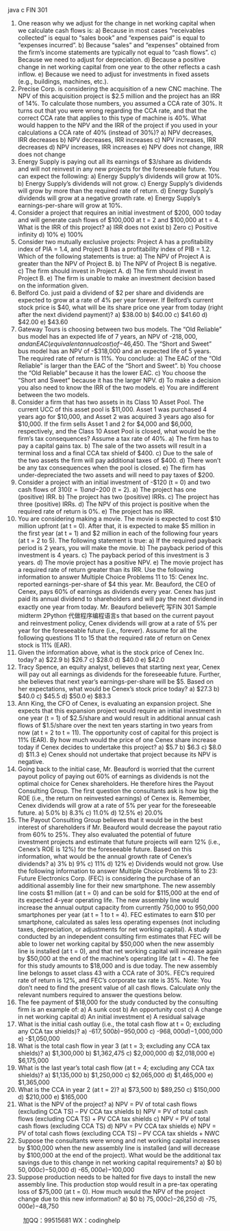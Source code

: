 java c
FIN 301
1. One reason why we adjust for the change in net working capital when we calculate cash flows is:
a) Because in most cases “receivables collected” is equal to “sales book” and “expenses paid” is equal to “expenses incurred”.
b) Because “sales” and “expenses” obtained from the firm’s income statements are typically not equal to “cash flows”.
c) Because we need to adjust for depreciation.
d) Because a positive change in net working capital from one year to the other reflects a cash inflow.
e) Because we need to adjust for investments in fixed assets (e.g., buildings, machines, etc.).
2. Precise Corp. is considering the acquisition of a new CNC machine. The NPV of this acquisition project is $2.5 million and the project has an IRR of 14%. To calculate those numbers, you assumed a CCA rate of 30%. It turns out that you were wrong regarding the CCA rate, and that the correct CCA rate that applies to this type of machine is 40%. What would happen to the NPV and the IRR of the project if you used in your calculations a CCA rate of 40% (instead of 30%)?
a) NPV decreases, IRR decreases
b) NPV decreases, IRR increases
c) NPV increases, IRR decreases
d) NPV increases, IRR increases
e) NPV does not change, IRR does not change
3. Energy Supply is paying out all its earnings of $3/share as dividends and will not reinvest in any new projects for the foreseeable future. You can expect the following:
a) Energy Supply’s dividends will grow at 10%.
b) Energy Supply’s dividends will not grow.
c) Energy Supply’s dividends will grow by more than the required rate of return.
d) Energy Supply’s dividends will grow at a negative growth rate.
e) Energy Supply’s earnings-per-share will grow at 10%.
4. Consider a project that requires an initial investment of $200, 000 today and will generate cash flows of $100,000 at t = 2 and $100,000 at t = 4. What is the IRR of this project?
a) IRR does not exist
b) Zero
c) Positive infinity
d) 10%
e) 100%
5. Consider two mutually exclusive projects: Project A has a profitability index of PIA = 1.4, and Project B has a profitability index of PIB = 1.2. Which of the following statements is true:
a) The NPV of Project A is greater than the NPV of Project B.
b) The NPV of Project B is negative.
c) The firm should invest in Project A.
d) The firm should invest in Project B.
e) The firm is unable to make an investment decision based on the information given.
6. Belford Co. just paid a dividend of $2 per share and dividends are expected to grow at a rate of 4% per year forever. If Belford’s current stock price is $40, what will be its share price one year from today (right after the next dividend payment)?
a) $38.00
b) $40.00
c) $41.60
d) $42.00
e) $43.60
7. Gateway Tours is choosing between two bus models. The “Old Reliable” bus model has an expected life of 7 years, an NPV of -$218,000, and an EAC (equivalent annual cost) of -$46,450. The “Short and Sweet” bus model has an NPV of -$318,000 and an expected life of 5 years. The required rate of return is 11%. You conclude:
a) The EAC of the “Old Reliable” is larger than the EAC of the “Short and Sweet”.
b) You choose the “Old Reliable” because it has the lower EAC.
c) You choose the “Short and Sweet” because it has the larger NPV.
d) To make a decision you also need to know the IRR of the two models.
e) You are indifferent between the two models.
8. Consider a firm that has two assets in its Class 10 Asset Pool. The current UCC of this asset pool is $11,000. Asset 1 was purchased 4 years ago for $10,000, and Asset 2 was acquired 3 years ago also for $10,000. If the firm sells Asset 1 and 2 for $4,000 and $6,000, respectively, and the Class 10 Asset Pool is closed, what would be the firm’s tax consequences? Assume a tax rate of 40%.
a) The firm has to pay a capital gains tax.
b) The sale of the two assets will result in a terminal loss and a final CCA tax shield of $400.
c) Due to the sale of the two assets the firm will pay additional taxes of $400.
d) There won’t be any tax consequences when the pool is closed.
e) The firm has under-depreciated the two assets and will need to pay taxes of $200.
9. Consider a project with an initial investment of -$120 (t = 0) and two cash flows of $310 (t = 1) and -$200 (t = 2).
a) The project has one (positive) IRR.
b) The project has two (positive) IRRs.
c) The project has three (positive) IRRs.
d) The NPV of this project is positive when the required rate of return is 0%.
e) The project has no IRR.
10. You are considering making a movie. The movie is expected to cost $10 million upfront (at t = 0). After that, it is expected to make $5 million in the first year (at t = 1) and $2 million in each of the following four years (at t = 2 to 5). The following statement is true:
a) If the required payback period is 2 years, you will make the movie.
b) The payback period of this investment is 4 years.
c) The payback period of this investment is 3 years.
d) The movie project has a positive NPV.
e) The movie project has a required rate of return greater than its IRR.
Use the following information to answer Multiple Choice Problems 11 to 15:
Cenex Inc. reported earnings-per-share of $4 this year. Mr. Beauford, the CEO of Cenex, pays 60% of earnings as dividends every year. Cenex has just paid its annual dividend to shareholders and will pay the next dividend in exactly one year from today. Mr. Beauford believe代 写FIN 301 Sample midterm 2Python
代做程序编程语言s that based on the current payout and reinvestment policy, Cenex dividends will grow at a rate of 5% per year for the foreseeable future (i.e., forever).
Assume for all the following questions 11 to 15 that the required rate of return on Cenex stock is 11% (EAR).
11. Given the information above, what is the stock price of Cenex Inc. today?
a) $22.9
b) $26.7
c) $28.0
d) $40.0
e) $42.0
12. Tracy Spence, an equity analyst, believes that starting next year, Cenex will pay out all earnings as dividends for the foreseeable future. Further, she believes that next year’s earnings-per-share will be $5. Based on her expectations, what would be Cenex’s stock price today?
a) $27.3
b) $40.0
c) $45.5
d) $50.0
e) $83.3
13. Ann King, the CFO of Cenex, is evaluating an expansion project. She expects that this expansion project would require an initial investment in one year (t = 1) of $2.5/share and would result in additional annual cash flows of $1.5/share over the next ten years starting in two years from now (at t = 2 to t = 11). The opportunity cost of capital for this project is 11% (EAR). By how much would the price of one Cenex share increase today if Cenex decides to undertake this project?
a) $5.7
b) $6.3
c) $8.0
d) $11.3
e) Cenex should not undertake that project because its NPV is negative.
14. Going back to the initial case, Mr. Beauford is worried that the current payout policy of paying out 60% of earnings as dividends is not the optimal choice for Cenex shareholders. He therefore hires the Payout Consulting Group. The first question the consultants ask is how big the ROE (i.e., the return on reinvested earnings) of Cenex is. Remember, Cenex dividends will grow at a rate of 5% per year for the foreseeable future.
a) 5.0%
b) 8.3%
c) 11.0%
d) 12.5%
e) 20.0%
15. The Payout Consulting Group believes that it would be in the best interest of shareholders if Mr. Beauford would decrease the payout ratio from 60% to 25%. They also evaluated the potential of future investment projects and estimate that future projects will earn 12% (i.e., Cenex’s ROE is 12%) for the foreseeable future. Based on this information, what would be the annual growth rate of Cenex’s dividends?
a) 3%
b) 9%
c) 11%
d) 12%
e) Dividends would not grow.
Use the following information to answer Multiple Choice Problems 16 to 23:
Future Electronics Corp. (FEC) is considering the purchase of an additional assembly line for their new smartphone. The new assembly line costs $1 million (at t = 0) and can be sold for $115,000 at the end of its expected 4-year operating life. The new assembly line would increase the annual output capacity from currently 750,000 to 950,000 smartphones per year (at t = 1 to t = 4). FEC estimates to earn $10 per smartphone, calculated as sales less operating expenses (not including taxes, depreciation, or adjustments for net working capital). A study conducted by an independent consulting firm estimates that FEC will be able to lower net working capital by $50,000 when the new assembly line is installed (at t = 0), and that net working capital will increase again by $50,000 at the end of the machine’s operating life (at t = 4). The fee for this study amounts to $18,000 and is due today. The new assembly line belongs to asset class 43 with a CCA rate of 30%. FEC’s required rate of return is 12%, and FEC’s corporate tax rate is 35%.
Note: You don’t need to find the present value of all cash flows. Calculate only the relevant numbers required to answer the questions below.
16. The fee payment of $18,000 for the study conducted by the consulting firm is an example of:
a) A sunk cost
b) An opportunity cost
c) A change in net working capital
d) An initial investment
e) A residual salvage
17. What is the initial cash outlay (i.e., the total cash flow at t = 0; excluding any CCA tax shields)?
a) -$617,500
b) -$950,000
c) -$968,000
d) -$1,000,000
e) -$1,050,000
18. What is the total cash flow in year 3 (at t = 3; excluding any CCA tax shields)?
a) $1,300,000
b) $1,362,475
c) $2,000,000
d) $2,018,000
e) $6,175,000
19. What is the last year’s total cash flow (at t = 4; excluding any CCA tax shields)?
a) $1,135,000
b) $1,250,000
c) $2,065,000
d) $1,465,000
e) $1,365,000
20. What is the CCA in year 2 (at t = 2)?
a) $73,500
b) $89,250
c) $150,000
d) $210,000
e) $165,000
21. What is the NPV of the project?
a) NPV = PV of total cash flows (excluding CCA TS) – PV CCA tax shields
b) NPV = PV of total cash flows (excluding CCA TS) + PV CCA tax shields
c) NPV = PV of total cash flows (excluding CCA TS)
d) NPV = PV CCA tax shields
e) NPV = PV of total cash flows (excluding CCA TS) – PV CCA tax shields + NWC
22. Suppose the consultants were wrong and net working capital increases by $100,000 when the new assembly line is installed (and will decrease by $100,000 at the end of the project). What would be the additional tax savings due to this change in net working capital requirements?
a) $0
b) $50,000
c) -$50,000
d) -$65,000
e) -$100,000
23. Suppose production needs to be halted for five days to install the new assembly line. This production stop would result in a pre-tax operating loss of $75,000 (at t = 0). How much would the NPV of the project change due to this new information?
a) $0
b) $75,000
c) -$26,250
d) -$75,000
e) -$48,750



         
加QQ：99515681  WX：codinghelp

